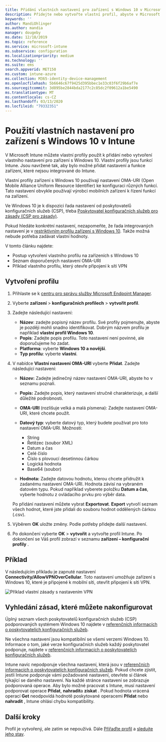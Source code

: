 ```yaml
---
title: Přidání vlastních nastavení pro zařízení s Windows 10 v Microsoft Intune – Azure | Microsoft Docs
description: Přidejte nebo vytvořte vlastní profil, abyste v Microsoft Intune mohli u zařízení s Windows 10 používat nastavení OMA-URI. K přidání vlastního nastavení použijte vlastní profil.
keywords: ''
author: MandiOhlinger
ms.author: mandia
manager: dougeby
ms.date: 12/18/2019
ms.topic: reference
ms.service: microsoft-intune
ms.subservice: configuration
ms.localizationpriority: medium
ms.technology: ''
ms.suite: ems
search.appverid: MET150
ms.custom: intune-azure
ms.collection: M365-identity-device-management
ms.openlocfilehash: 5b6646c67f9425d395bbec1e33c03f6f29b6af7e
ms.sourcegitcommit: 3d895be2844bda2177c2c85dc2f09612a1be5490
ms.translationtype: MT
ms.contentlocale: cs-CZ
ms.lasthandoff: 03/13/2020
ms.locfileid: "79332351"
---
```

# <a name="use-custom-settings-for-windows-10-devices-in-intune"></a>Použití vlastních nastavení pro zařízení s Windows 10 v Intune

V Microsoft Intune můžete vlastní profily použít k přidání nebo vytvoření vlastního nastavení pro zařízení s Windows 10. Vlastní profily jsou funkcí Intune. Jsou navržené tak, aby bylo možné přidat nastavení a funkce zařízení, které nejsou integrované do Intune.

Vlastní profily zařízení s Windows 10 používají nastavení OMA-URI (Open Mobile Alliance Uniform Resource Identifier) ke konfiguraci různých funkcí. Tato nastavení obvykle používají výrobci mobilních zařízení k řízení funkcí na zařízení. 

Ve Windows 10 je k dispozici řada nastavení od poskytovatelů konfiguračních služeb (CSP), třeba [Poskytovatel konfiguračních služeb pro zásady (CSP pro zásady)](https://technet.microsoft.com/itpro/windows/manage/how-it-pros-can-use-configuration-service-providers).

Pokud hledáte konkrétní nastavení, nezapomeňte, že řada integrovaných nastavení je v [restriktivním profilu zařízení s Windows 10](device-restrictions-windows-10.md). Takže možná nebude potřeba zadávat vlastní hodnoty.

V tomto článku najdete:

- Postup vytvoření vlastního profilu na zařízeních s Windows 10
- Seznam doporučených nastavení OMA-URI
- Příklad vlastního profilu, který otevře připojení k síti VPN

## <a name="create-the-profile"></a>Vytvoření profilu

1. Přihlaste se k [centru pro správu služby Microsoft Endpoint Manager](https://go.microsoft.com/fwlink/?linkid=2109431).
2. Vyberte **zařízení** > **konfiguračních profilech** > **vytvořit profil**.
3. Zadejte následující nastavení:

    - **Název**: zadejte popisný název profilu. Své profily pojmenujte, abyste je později mohli snadno identifikovat. Dobrým názvem profilu je například **vlastní profil Windows 10**.
    - **Popis**: Zadejte popis profilu. Toto nastavení není povinné, ale doporučujeme ho zadat.
    - **Platforma**: vyberte **Windows 10 a novější**.
    - **Typ profilu**: vyberte **vlastní**.

4. V nabídce **Vlastní nastavení OMA-URI** vyberte **Přidat**. Zadejte následující nastavení:

    - **Název:** Zadejte jedinečný název nastavení OMA-URI, abyste ho v seznamu poznali.
    - **Popis:** Zadejte popis, který nastavení stručně charakterizuje, a další důležité podrobnosti.
    - **OMA-URI** (rozlišuje velká a malá písmena): Zadejte nastavení OMA-URI, které chcete použít.
    - **Datový typ**: vyberte datový typ, který budete používat pro toto nastavení OMA-URI. Možnosti:

        - String
        - Řetězec (soubor XML)
        - Datum a čas
        - Celé číslo
        - Číslo s plovoucí desetinnou čárkou
        - Logická hodnota
        - Base64 (soubor)

    - **Hodnota:** Zadejte datovou hodnotu, kterou chcete přidružit k zadanému nastavení OMA-URI. Hodnota závisí na vybraném datovém typu. Pokud například vyberete položku **Datum a čas**, vyberte hodnotu z ovládacího prvku pro výběr data.

    Po přidání nastavení můžete vybrat **Exportovat**. **Export** vytvoří seznam všech hodnot, které jste přidali do souboru hodnot oddělených čárkou (.csv).

5. Výběrem **OK** uložte změny. Podle potřeby přidejte další nastavení.
6. Po dokončení vyberte **OK** > **vytvořit** a vytvořte profil Intune. Po dokončení se Váš profil zobrazí v seznamu **zařízení – konfigurační profily** .

## <a name="example"></a>Příklad

V následujícím příkladu je zapnuté nastavení **Connectivity/AllowVPNOverCellular**. Toto nastavení umožňuje zařízení s Windows 10, které je připojené k mobilní síti, otevřít připojení k síti VPN.

![Příklad vlastní zásady s nastavením VPN](./media/custom-settings-windows-10/custom-policy-example.png)

## <a name="find-the-policies-you-can-configure"></a>Vyhledání zásad, které můžete nakonfigurovat

Úplný seznam všech poskytovatelů konfiguračních služeb (CSP) podporovaných systémem Windows 10 najdete v [referenčních informacích o poskytovatelích konfiguračních služeb](https://msdn.microsoft.com/windows/hardware/commercialize/customize/mdm/configuration-service-provider-reference).

Ne všechna nastavení jsou kompatibilní se všemi verzemi Windows 10. Informace o tom, jaké verze konfiguračních služeb každý poskytovatel podporuje, najdete v [referenčních informacích o poskytovatelích konfiguračních služeb](https://msdn.microsoft.com/windows/hardware/commercialize/customize/mdm/configuration-service-provider-reference).

Intune navíc nepodporuje všechna nastavení, která jsou v [referenčních informacích o poskytovatelích konfiguračních služeb](https://msdn.microsoft.com/windows/hardware/commercialize/customize/mdm/configuration-service-provider-reference). Pokud chcete zjistit, jestli Intune podporuje vámi požadované nastavení, otevřete si článek týkající se daného nastavení. Na každé stránce nastavení se zobrazuje podporovaná operace. Aby bylo možné pracovat s Intune, musí nastavení podporovat operace **Přidat**, **nahradit**a **získat** . Pokud hodnota vrácená operací **Get** neodpovídá hodnotě poskytované operacemi **Přidat** nebo **nahradit** , Intune ohlásí chybu kompatibility.

## <a name="next-steps"></a>Další kroky

Profil je vytvořený, ale zatím se nepoužívá. Dále [Přiřaďte profil](device-profile-assign.md) a [sledujte jeho stav](device-profile-monitor.md).
